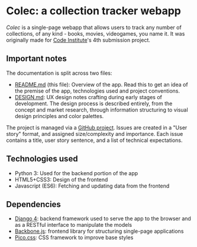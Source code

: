 # Colec: a collection tracker webapp

*Colec* is a single-page webapp that allows users to track any number of collections, of any kind - books, movies, videogames, you name it. It was originally made for [Code Institute](https://codeinstitute.net/)'s 4th submission project.

## Important notes

The documentation is split across two files:

-   [README.md](README.md) (this file): Overview of the app. Read this to get an idea of the premise of the app, technologies used and project conventions.
-   [DESIGN.md](doc/DESIGN.md): UX design notes crafting during early stages of development. The design process is described entirely, from the concept and market research, through information structuring to visual design principles and color palettes.

The project is managed via a [GitHub project](https://github.com/users/Tearnote/projects/1/views/1). Issues are created in a "User story" format, and assigned size/complexity and importance. Each issue contains a title, user story sentence, and a list of technical expectations.

## Technologies used

-   Python 3: Used for the backend portion of the app
-   HTML5+CSS3: Design of the frontend
-   Javascript (ES6): Fetching and updating data from the frontend

## Dependencies

-   [Django 4](https://www.djangoproject.com): backend framework used to serve the app to the browser and as a RESTful interface to manipulate the models
-   [Backbone.js](https://backbonejs.org/): frontend library for structuring single-page applications
-   [Pico.css](https://picocss.com): CSS framework to improve base styles
